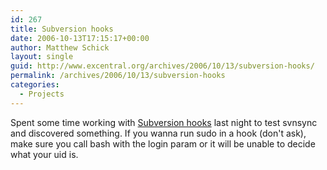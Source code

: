 ```yaml
---
id: 267
title: Subversion hooks
date: 2006-10-13T17:15:17+00:00
author: Matthew Schick
layout: single
guid: http://www.excentral.org/archives/2006/10/13/subversion-hooks/
permalink: /archives/2006/10/13/subversion-hooks
categories:
  - Projects
---
```

Spent some time working with <a title="Subversion Book" href="http://svnbook.red-bean.com/nightly/en/svn.reposadmin.create.html#svn.reposadmin.create.hooks">Subversion hooks</a> last night to test svnsync and discovered something.  If you wanna run sudo in a hook (don't ask), make sure you call bash with the login param or it will be unable to decide what your uid is.